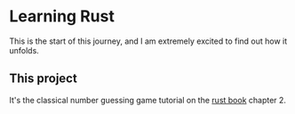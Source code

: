 # Learning Rust

This is the start of this journey, and I am extremely excited to find out how it unfolds.

## This project

It's the classical number guessing game tutorial on the [rust book](https://doc.rust-lang.org/book/ch02-00-guessing-game-tutorial.html) chapter 2.
